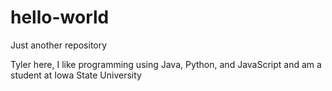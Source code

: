 # hello-world
Just another repository

Tyler here, I like programming using Java, Python, and JavaScript and am a student at Iowa State University
